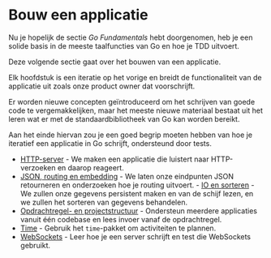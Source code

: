 # Bouw een applicatie

Nu je hopelijk de sectie _Go Fundamentals_ hebt doorgenomen, heb je een solide basis in de meeste taalfuncties van Go en hoe je TDD uitvoert.

Deze volgende sectie gaat over het bouwen van een applicatie.

Elk hoofdstuk is een iteratie op het vorige en breidt de functionaliteit van de applicatie uit zoals onze product owner dat voorschrijft.

Er worden nieuwe concepten geïntroduceerd om het schrijven van goede code te vergemakkelijken, maar het meeste nieuwe materiaal bestaat uit het leren wat er met de standaardbibliotheek van Go kan worden bereikt.

Aan het einde hiervan zou je een goed begrip moeten hebben van hoe je iteratief een applicatie in Go schrijft, ondersteund door tests.

- [HTTP-server](http-server.md) - We maken een applicatie die luistert naar HTTP-verzoeken en daarop reageert.
- [JSON, routing en embedding](json.md) - We laten onze eindpunten JSON retourneren en onderzoeken hoe je routing uitvoert. - [IO en sorteren](io.md) - We zullen onze gegevens persistent maken en van de schijf lezen, en we zullen het sorteren van gegevens behandelen.
- [Opdrachtregel- en projectstructuur](command-line.md) - Ondersteun meerdere applicaties vanuit één codebase en lees invoer vanaf de opdrachtregel.
- [Time](time.md) - Gebruik het `time`-pakket om activiteiten te plannen.
- [WebSockets](websockets.md) - Leer hoe je een server schrijft en test die WebSockets gebruikt.
